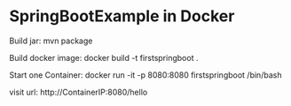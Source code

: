 # SpringBootExample in Docker
Build jar:
mvn package

Build docker image:
docker build -t firstspringboot .

Start one Container:
docker run -it -p 8080:8080 firstspringboot /bin/bash

visit url:
http://ContainerIP:8080/hello
